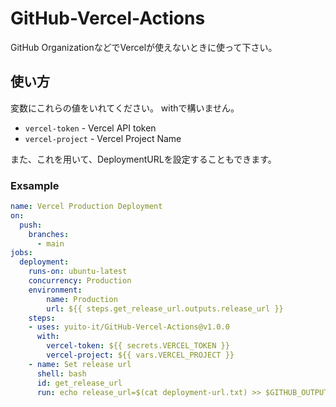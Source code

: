 # GitHub-Vercel-Actions

GitHub OrganizationなどでVercelが使えないときに使って下さい。

## 使い方

変数にこれらの値をいれてください。
withで構いません。

- `vercel-token` - Vercel API token
- `vercel-project` - Vercel Project Name

また、これを用いて、DeploymentURLを設定することもできます。

### Exsample

```yaml
name: Vercel Production Deployment
on:
  push:
    branches:
      - main
jobs:
  deployment:
    runs-on: ubuntu-latest
    concurrency: Production
    environment:
        name: Production
        url: ${{ steps.get_release_url.outputs.release_url }}
    steps:
    - uses: yuito-it/GitHub-Vercel-Actions@v1.0.0
      with:
        vercel-token: ${{ secrets.VERCEL_TOKEN }}
        vercel-project: ${{ vars.VERCEL_PROJECT }}
    - name: Set release url
      shell: bash
      id: get_release_url
      run: echo release_url=$(cat deployment-url.txt) >> $GITHUB_OUTPUT
```
